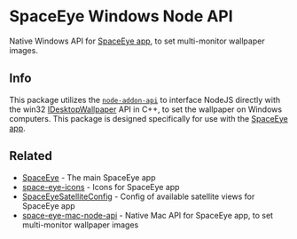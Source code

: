 # SpaceEye Windows Node API

Native Windows API for [SpaceEye app](https://github.com/KYDronePilot/SpaceEye),
to set multi-monitor wallpaper images.

## Info

This package utilizes the
[`node-addon-api`](https://github.com/nodejs/node-addon-api) to interface NodeJS
directly with the win32
[IDesktopWallpaper](https://docs.microsoft.com/en-us/windows/win32/api/shobjidl_core/nn-shobjidl_core-idesktopwallpaper)
API in C++, to set the wallpaper on Windows computers. This package is designed
specifically for use with the [SpaceEye
app](https://github.com/KYDronePilot/SpaceEye).

## Related

- [SpaceEye](https://github.com/KYDronePilot/SpaceEye) - The main SpaceEye app
- [space-eye-icons](https://github.com/KYDronePilot/space-eye-icons) - Icons for
  SpaceEye app
- [SpaceEyeSatelliteConfig](https://github.com/KYDronePilot/SpaceEyeSatelliteConfig) -
  Config of available satellite views for SpaceEye app
- [space-eye-mac-node-api](https://github.com/KYDronePilot/space-eye-mac-node-api) -
  Native Mac API for SpaceEye app, to set multi-monitor wallpaper images

